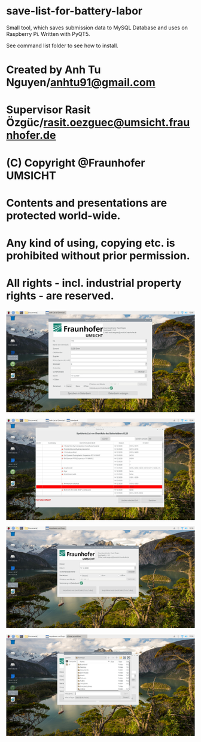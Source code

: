 # save-list-for-battery-labor

Small tool, which saves submission data to MySQL Database and uses on Raspberry Pi. Written with PyQT5.

See command list folder to see how to install.

###
#    Created by Anh Tu Nguyen/anhtu91@gmail.com
#    Supervisor Rasit Özgüc/rasit.oezguec@umsicht.fraunhofer.de
#    
#    (C) Copyright @Fraunhofer UMSICHT
#    Contents and presentations are protected world-wide.
#    Any kind of using, copying etc. is prohibited without prior permission.
#    All rights - incl. industrial property rights - are reserved.
###

![alt text](https://raw.githubusercontent.com/anhtu91/save-list/master/photo/remmina_Quick%20Connect_192.168.1.2_20201214-115857%2C506410.png)

![alt text](https://raw.githubusercontent.com/anhtu91/save-list/master/photo/remmina_Quick%20Connect_192.168.1.2_20201214-115910%2C784678.png)

![alt text](https://raw.githubusercontent.com/anhtu91/save-list/master/photo/remmina_Quick%20Connect_192.168.1.2_20201214-115922%2C830726.png)

![alt text](https://raw.githubusercontent.com/anhtu91/save-list/master/photo/remmina_Quick%20Connect_192.168.1.2_20201214-115934%2C626842.png)

